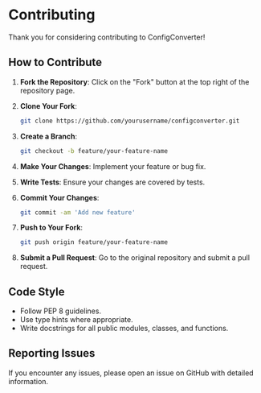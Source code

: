 # Contributing

Thank you for considering contributing to ConfigConverter!

## How to Contribute

1. **Fork the Repository**: Click on the "Fork" button at the top right of the repository page.

2. **Clone Your Fork**:

   ```bash
   git clone https://github.com/yourusername/configconverter.git
   ```

3. **Create a Branch**:

   ```bash
   git checkout -b feature/your-feature-name
   ```

4. **Make Your Changes**: Implement your feature or bug fix.

5. **Write Tests**: Ensure your changes are covered by tests.

6. **Commit Your Changes**:

   ```bash
   git commit -am 'Add new feature'
   ```

7. **Push to Your Fork**:

   ```bash
   git push origin feature/your-feature-name
   ```

8. **Submit a Pull Request**: Go to the original repository and submit a pull request.

## Code Style

- Follow PEP 8 guidelines.
- Use type hints where appropriate.
- Write docstrings for all public modules, classes, and functions.

## Reporting Issues

If you encounter any issues, please open an issue on GitHub with detailed information.